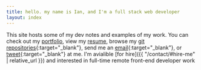 ```yaml
---
title: hello. my name is Ian, and I'm a full stack web developer
layout: index
---
```


This site hosts some of my dev notes and examples of my work. You can check out my [portfolio](/portfolio/), view my [resume](/resume/), browse my [git repositories](https://github.com/ian-pvd?tab=repositories&sort=){:target="_blank"}, send me an [email](mailto:ianpvd+gh@gmail.com){:target="_blank"}, or [tweet](https://www.twitter.com/ian_pvd){:target="_blank"} at me. I'm avialible [for hire]({{ "/contact/#hire-me" | relative_url }}) and interested in full-time remote front-end developer work
